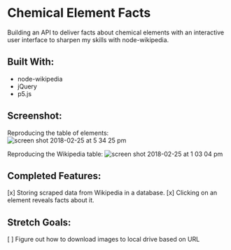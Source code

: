 # Chemical Element Facts
Building an API to deliver facts about chemical elements with an interactive user interface to sharpen my skills with node-wikipedia.

## Built With:
- node-wikipedia
- jQuery
- p5.js

## Screenshot:
Reproducing the table of elements:
![screen shot 2018-02-25 at 5 34 25 pm](https://user-images.githubusercontent.com/29472568/36647940-318e9eb4-1a52-11e8-942d-b2bec743f288.png)

Reproducing the Wikipedia table:
![screen shot 2018-02-25 at 1 03 04 pm](https://user-images.githubusercontent.com/29472568/36645317-64fdcb10-1a2c-11e8-841a-46dcbbb7f3b4.png)

## Completed Features:
[x] Storing scraped data from Wikipedia in a database.
[x] Clicking on an element reveals facts about it.

## Stretch Goals:
[ ] Figure out how to download images to local drive based on URL
